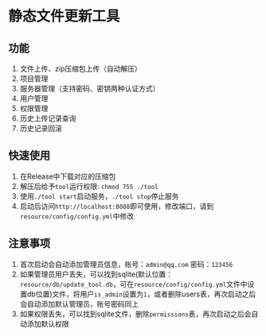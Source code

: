# 静态文件更新工具

## 功能

1. 文件上传、zip压缩包上传（自动解压）
2. 项目管理
3. 服务器管理（支持密码、密钥两种认证方式）
4. 用户管理
5. 权限管理
6. 历史上传记录查询
7. 历史记录回滚

## 快速使用

1. 在Release中下载对应的压缩包
2. 解压后给予`tool`运行权限: `chmod 755 ./tool`
3. 使用`./tool start`启动服务，`./tool stop`停止服务
4. 启动后访问`http://localhost:8080`即可使用，修改端口，请到`resource/config/config.yml`中修改

## 注意事项

1. 首次启动会自动添加管理员信息，账号：`admin@qq.com` 密码：`123456`
2. 如果管理员用户丢失，可以找到sqlite(默认位置：`resource/db/update_tool.db`，可在`resource/config/config.yml`文件中设置db位置)文件，将用户`is_admin`设置为`1`，或者删除users表，再次启动之后会自动添加默认管理员，账号密码同上
3. 如果权限丢失，可以找到sqlite文件，删除`permissions`表，再次启动之后会自动添加默认权限
